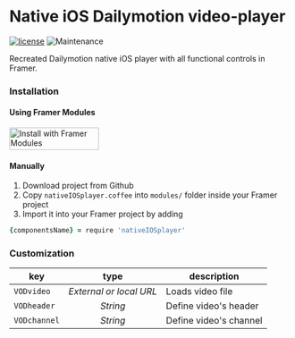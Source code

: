 # Native iOS Dailymotion video-player
[![license](https://img.shields.io/github/license/bpxl-labs/RemoteLayer.svg)](https://opensource.org/licenses/MIT)
![Maintenance](https://img.shields.io/maintenance/yes/2018.svg)


Recreated Dailymotion native iOS player with all functional controls in Framer.


### Installation

#### Using Framer Modules

<a href='https://open.framermodules.com/input-framer'>
  <img alt='Install with Framer Modules' src='https://www.framermodules.com/assets/badge@2x.png' width='160' height='40' />
</a>

#### Manually

1. Download project from Github
2. Copy `nativeIOSplayer.coffee` into `modules/` folder inside your Framer project
3. Import it into your Framer project by adding
```coffeescript
{componentsName} = require 'nativeIOSplayer'
```


### Customization

| key          | type                    | description                           |
| -------------|:-----------------------:|---------------------------------------|
| `VODvideo`   | *External or local URL* | Loads video file
| `VODheader`  | *String*                | Define video's header
| `VODchannel` | *String*                | Define video's channel
